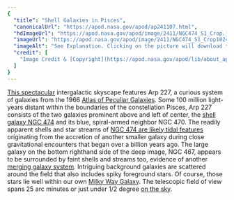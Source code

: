 ```yaml
---
{
  "title": "Shell Galaxies in Pisces",
  "canonicalUrl": "https://apod.nasa.gov/apod/ap241107.html",
  "hdImageUrl": "https://apod.nasa.gov/apod/image/2411/NGC474_S1_Crop.jpg",
  "imageUrl": "https://apod.nasa.gov/apod/image/2411/NGC474_S1_Crop1024.jpg",
  "imageAlt": "See Explanation. Clicking on the picture will download the highest resolution version available.",
  "credit": [
    "Image Credit & [Copyright](https://apod.nasa.gov/apod/lib/about_apod.html#srapply): [George Williams](https://www.astrobin.com/users/KuriousGeorge/)"
  ]
}
---
```


[This spectacular](https://www.astrobin.com/huresx/) intergalactic skyscape features Arp 227, a curious system of galaxies from the 1966 [Atlas of Peculiar Galaxies](http://ned.ipac.caltech.edu/level5/Arp/Arp_contents.html). Some 100 million light-years distant within the boundaries of the constellation Pisces, Arp 227 consists of the two galaxies prominent above and left of center, the [shell galaxy NGC 474](https://apod.nasa.gov/apod/ap180206.html) and its blue, spiral-armed neighbor NGC 470. The readily apparent shells and star streams of [NGC 474 are likely tidal features](https://ui.adsabs.harvard.edu/abs/2022A%26A...660A..28B/abstract) originating from the accretion of another smaller galaxy during close gravitational encounters that began over a billion years ago. The large galaxy on the bottom righthand side of the deep image, NGC 467, appears to be surrounded by faint shells and streams too, evidence of another [merging galaxy system](https://svs.gsfc.nasa.gov/30955). Intriguing background galaxies are scattered around the field that also includes spiky foreground stars. Of course, those stars lie well within our own [Milky Way Galaxy](https://apod.nasa.gov/apod/ap080104.html). The telescopic field of view spans 25 arc minutes or just under 1/2 degree [on the sky](http://chandra.harvard.edu/photo/scale.html).
